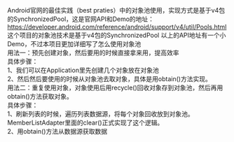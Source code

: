 Android官网的最佳实践（best praties）中的对象池使用，实现方式是基于v4包的SynchronizedPool，这是官网API和Demo的地址：<br/> https://developer.android.com/reference/android/support/v4/util/Pools.html 这个项目的对象池技术是基于v4包的SynchronizedPool
以上的API地址有一个小Demo，不过本项目更加详细写了怎么使用对象池 <br/>
用法一：预先创建对象，然后要用的时候直接拿来用，提高效率<br/>
具体步骤： <br/>
1、我们可以在Application里先创建几个对象放在对象池 <br/>
2、然后然后要使用的时候从对象池去取对象，具体是用obtain()方法实现。<br/>
用法二：重复使用对象，对象使用后用recycle()回收对象存到对象池，然后再用obtain()方法获取对象。<br/>
具体步骤：<br/>
1、刷新列表的时候，遍历列表数据源，将每个对象回收放到对象池。MemberListAdapter里面的clear()正式实现了这个逻辑。<br/>
2、用obtain()方法从数据源获取数据<br/>
